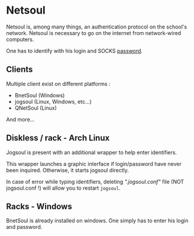 # Netsoul

Netsoul is, among many things, an authentication protocol on the school's network. Netsoul is necessary to go on the internet from network-wired computers.

One has to identify with his login and SOCKS [password](passwords.md).

## Clients

Multiple client exist on different platforms :

 *  BnetSoul (Windows)
 *  jogsoul (Linux, Windows, etc...)
 *  QNetSoul (Linux)

And more...

## Diskless / rack - Arch Linux

Jogsoul is present with an additional wrapper to help enter identifiers.

This wrapper launches a graphic interface if login/password have never been inquired. Otherwise, it starts jogsoul directly.

In case of error while typing identifiers, deleting _".jogsoul.conf"_ file (NOT jogsoul.conf !) will allow you to restart `jogsoul`.

## Racks - Windows

BnetSoul is already installed on windows. One simply has to enter his login and password.
